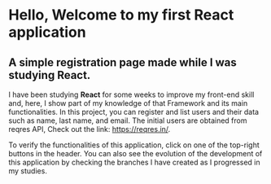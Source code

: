 # Hello, Welcome to my first React application

## A simple registration page made while I was studying React.

I have been studying **React** for some weeks to improve my front-end skill and, here, I show part of my knowledge of that Framework and its main functionalities. In this project, you can register and list users and their data such as name, last name, and email. The initial users are obtained from reqres API, Check out the link: https://reqres.in/.

To verify the functionalities of this application, click on one of the top-right buttons in the header. You can also see the evolution of the development of this application by checking the branches I have created as I progressed in my studies.
